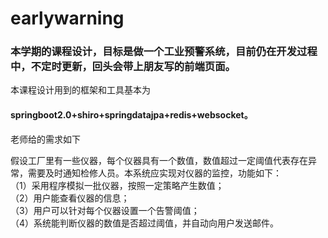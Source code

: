 # earlywarning
### 本学期的课程设计，目标是做一个工业预警系统，目前仍在开发过程中，不定时更新，回头会带上朋友写的前端页面。
本课程设计用到的框架和工具基本为  
#### springboot2.0+shiro+springdatajpa+redis+websocket。

老师给的需求如下  

假设工厂里有一些仪器，每个仪器具有一个数值，数值超过一定阈值代表存在异常，需要及时通知检修人员。本系统应实现对仪器的监控，功能如下：  
（1）采用程序模拟一批仪器，按照一定策略产生数值；  
（2）用户能查看仪器的信息；  
（3）用户可以针对每个仪器设置一个告警阈值；  
（4）系统能判断仪器的数值是否超过阈值，并自动向用户发送邮件。  


